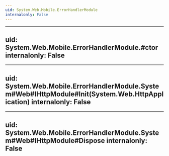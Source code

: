 ```yaml
---
uid: System.Web.Mobile.ErrorHandlerModule
internalonly: False
---
```


---
uid: System.Web.Mobile.ErrorHandlerModule.#ctor
internalonly: False
---

---
uid: System.Web.Mobile.ErrorHandlerModule.System#Web#IHttpModule#Init(System.Web.HttpApplication)
internalonly: False
---

---
uid: System.Web.Mobile.ErrorHandlerModule.System#Web#IHttpModule#Dispose
internalonly: False
---
